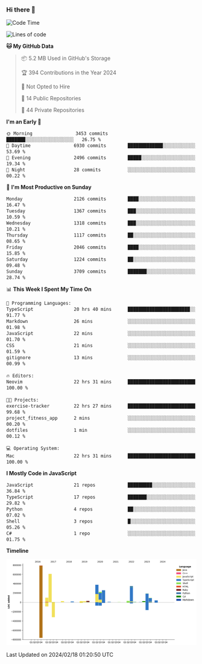 ### Hi there 👋

<!--
**Clumsy-Coder/Clumsy-Coder** is a ✨ _special_ ✨ repository because its `README.md` (this file) appears on your GitHub profile.

Here are some ideas to get you started:

- 🔭 I’m currently working on ...
- 🌱 I’m currently learning ...
- 👯 I’m looking to collaborate on ...
- 🤔 I’m looking for help with ...
- 💬 Ask me about ...
- 📫 How to reach me: ...
- 😄 Pronouns: ...
- ⚡ Fun fact: ...
-->

<!-- anmol098/waka-readme-stats -->
<!--START_SECTION:waka-->
![Code Time](http://img.shields.io/badge/Code%20Time-714%20hrs%2020%20mins-blue)

![Lines of code](https://img.shields.io/badge/From%20Hello%20World%20I%27ve%20Written-3.2%20million%20lines%20of%20code-blue)

**🐱 My GitHub Data** 

> 📦 5.2 MB Used in GitHub's Storage 
 > 
> 🏆 394 Contributions in the Year 2024
 > 
> 🚫 Not Opted to Hire
 > 
> 📜 14 Public Repositories 
 > 
> 🔑 44 Private Repositories 
 > 
**I'm an Early 🐤** 

```text
🌞 Morning                3453 commits        ███████░░░░░░░░░░░░░░░░░░   26.75 % 
🌆 Daytime                6930 commits        █████████████░░░░░░░░░░░░   53.69 % 
🌃 Evening                2496 commits        █████░░░░░░░░░░░░░░░░░░░░   19.34 % 
🌙 Night                  28 commits          ░░░░░░░░░░░░░░░░░░░░░░░░░   00.22 % 
```
📅 **I'm Most Productive on Sunday** 

```text
Monday                   2126 commits        ████░░░░░░░░░░░░░░░░░░░░░   16.47 % 
Tuesday                  1367 commits        ███░░░░░░░░░░░░░░░░░░░░░░   10.59 % 
Wednesday                1318 commits        ███░░░░░░░░░░░░░░░░░░░░░░   10.21 % 
Thursday                 1117 commits        ██░░░░░░░░░░░░░░░░░░░░░░░   08.65 % 
Friday                   2046 commits        ████░░░░░░░░░░░░░░░░░░░░░   15.85 % 
Saturday                 1224 commits        ██░░░░░░░░░░░░░░░░░░░░░░░   09.48 % 
Sunday                   3709 commits        ███████░░░░░░░░░░░░░░░░░░   28.74 % 
```


📊 **This Week I Spent My Time On** 

```text
💬 Programming Languages: 
TypeScript               20 hrs 40 mins      ███████████████████████░░   91.77 % 
Markdown                 26 mins             ░░░░░░░░░░░░░░░░░░░░░░░░░   01.98 % 
JavaScript               22 mins             ░░░░░░░░░░░░░░░░░░░░░░░░░   01.70 % 
CSS                      21 mins             ░░░░░░░░░░░░░░░░░░░░░░░░░   01.59 % 
gitignore                13 mins             ░░░░░░░░░░░░░░░░░░░░░░░░░   00.99 % 

🔥 Editors: 
Neovim                   22 hrs 31 mins      █████████████████████████   100.00 % 

🐱‍💻 Projects: 
exercise-tracker         22 hrs 27 mins      █████████████████████████   99.68 % 
project_fitness_app      2 mins              ░░░░░░░░░░░░░░░░░░░░░░░░░   00.20 % 
dotfiles                 1 min               ░░░░░░░░░░░░░░░░░░░░░░░░░   00.12 % 

💻 Operating System: 
Mac                      22 hrs 31 mins      █████████████████████████   100.00 % 
```

**I Mostly Code in JavaScript** 

```text
JavaScript               21 repos            █████████░░░░░░░░░░░░░░░░   36.84 % 
TypeScript               17 repos            ███████░░░░░░░░░░░░░░░░░░   29.82 % 
Python                   4 repos             ██░░░░░░░░░░░░░░░░░░░░░░░   07.02 % 
Shell                    3 repos             █░░░░░░░░░░░░░░░░░░░░░░░░   05.26 % 
C#                       1 repo              ░░░░░░░░░░░░░░░░░░░░░░░░░   01.75 % 
```



**Timeline**

![Lines of Code chart](https://raw.githubusercontent.com/Clumsy-Coder/Clumsy-Coder/main/assets/bar_graph.png)


 Last Updated on 2024/02/18 01:20:50 UTC
<!--END_SECTION:waka-->
